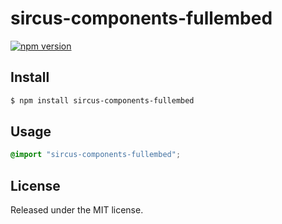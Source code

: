 # sircus-components-fullembed

[![npm version](https://img.shields.io/npm/v/sircus-components-fullembed.svg?style=flat)](https://www.npmjs.com/package/sircus-components-fullembed)

## Install

```bash
$ npm install sircus-components-fullembed
```

## Usage

```css
@import "sircus-components-fullembed";
```

## License
Released under the MIT license.
